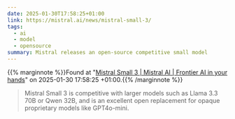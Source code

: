 ```yaml
---
date: 2025-01-30T17:58:25+01:00
link: https://mistral.ai/news/mistral-small-3/
tags:
  - ai
  - model
  - opensource
summary: Mistral releases an open-source competitive small model
---
```

{{% marginnote %}}Found at "[Mistral Small 3 | Mistral AI | Frontier AI in your hands](https://web.archive.org/web/20250130175825/https://mistral.ai/news/mistral-small-3/)" on 2025-01-30 17:58:25 +01:00.{{% /marginnote %}}

> Mistral Small 3 is competitive with larger models such as Llama 3.3 70B or Qwen 32B, and is an excellent open replacement for opaque proprietary models like GPT4o-mini.